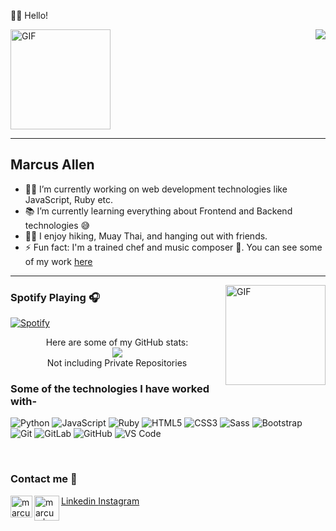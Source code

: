 
👋🏼 Hello! 


<img align="top" alt="GIF" height="160px" src="https://media.giphy.com/media/LjPYqJdZjMl7G/giphy.gif" />

<img align="right" src="http://estruyf-github.azurewebsites.net/api/VisitorHit?user=Bgstatic&repo=Bgstatic&countColorcountColor&countColor=%237B1E7B"/>


---

## Marcus Allen 

- 👨‍💻 I’m currently working on web development technologies like JavaScript, Ruby etc.
- 📚 I’m currently learning everything about Frontend and Backend technologies 😅
- 💪🏼 I enjoy hiking, Muay Thai, and hanging out with friends.
- ⚡ Fun fact: I'm a trained chef and music composer 🎱. You can see some of my work [here](https://www.youtube.com/channel/UCOJLc_BTPc2Yq8sJxDOCsog)

---

<img align="right" alt="GIF" height="160px" src="https://media.giphy.com/media/7srpeY4TZMrO8/giphy.gif" />

### Spotify Playing 🎧

[![Spotify](https://novatorem.bgstatic.vercel.app/api/spotify)](https://open.spotify.com/playlist/4pFBftw1v1973rAJ89iKEq)

<div align="center">
    Here are some of my GitHub stats:
    <br>
    <img src="https://github-readme-stats.vercel.app/api?username=CacheMeGifYouCan&show_icons=true&theme=radical&title_color=37B256&icon_color=37B256&count_private=true&hide_title=true&show_owner=true&hide_border=true&hide=commits,contribs">
    <br>
    Not including Private Repositories
</div>

### Some of the technologies I have worked with-</br>

![Python](http://img.shields.io/badge/-Python-3776AB?style=flat-square&logo=python&logoColor=ffffff)
![JavaScript](https://img.shields.io/badge/-JavaScript-%23F7DF1C?style=flat-square&logo=javascript&logoColor=000000&labelColor=%23F7DF1C&color=%23FFCE5A)
![Ruby](https://img.shields.io/badge/-Ruby-61DAFB?style=flat-square&logo=ruby&logoColor=ffffff)
![HTML5](https://img.shields.io/badge/-HTML5-%23E44D27?style=flat-square&logo=html5&logoColor=ffffff)
![CSS3](https://img.shields.io/badge/-CSS3-%231572B6?style=flat-square&logo=css3)
![Sass](https://img.shields.io/badge/-Sass-%23CC6699?style=flat-square&logo=sass&logoColor=ffffff)
![Bootstrap](https://img.shields.io/badge/-Bootstrap-563D7C?style=flat-square&logo=Bootstrap)
![Git](https://img.shields.io/badge/-Git-%23F05032?style=flat-square&logo=git&logoColor=%23ffffff)
![GitLab](https://img.shields.io/badge/-GitLab-FCA121?style=flat-square&logo=gitlab)
![GitHub](https://img.shields.io/badge/-GitHub-181717?style=flat-square&logo=github)
![VS Code](http://img.shields.io/badge/-VS%20Code-007ACC?style=flat-square&logo=visual-studio-code&logoColor=ffffff)

<br/>


### Contact me 📝

    
<img align="left" alt="marcus | LinkedIn" width="35px" src="https://i.pinimg.com/originals/de/b4/6f/deb46f02a59e3b3a2aa58fac16290d63.gif" /> [Linkedin ](https://www.linkedin.com/in/marcusa999/)
<img align="left" alt="marcus | Instagram" width="40px" src="https://thumbs.gfycat.com/OrnateOrneryFoal-max-1mb.gif" /> [Instagram](https://www.instagram.com/marc_grant66/)

<br />
